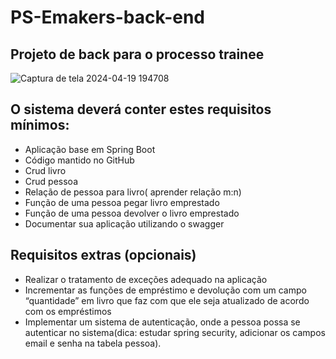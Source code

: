 # PS-Emakers-back-end
## Projeto de back para o processo trainee
![Captura de tela 2024-04-19 194708](https://github.com/Bruno7k/PS-Emakers-back-end/assets/106875572/67e3ac68-2da5-4242-9f8f-aabf1ef2924e)
## O sistema deverá conter estes requisitos mínimos:
 - Aplicação base em Spring Boot
 - Código mantido no GitHub
 - Crud livro
 - Crud pessoa
 - Relação de pessoa para livro( aprender relação m:n)
 - Função de uma pessoa pegar livro emprestado
 - Função de uma pessoa devolver o livro emprestado
 - Documentar sua aplicação utilizando o swagger

## Requisitos extras (opcionais)
 - Realizar o tratamento de exceções adequado na aplicação
 - Incrementar as funções de empréstimo e devolução com um campo “quantidade” em livro que faz com que ele seja atualizado de acordo com os empréstimos
 - Implementar um sistema de autenticação, onde a pessoa possa se autenticar no sistema(dica: estudar spring security, adicionar os campos email e senha na tabela pessoa).
